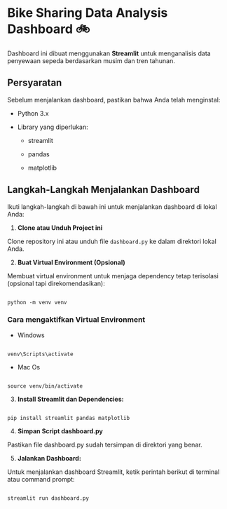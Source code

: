 
# Bike Sharing Data Analysis Dashboard 🚲

  

Dashboard ini dibuat menggunakan **Streamlit** untuk menganalisis data penyewaan sepeda berdasarkan musim dan tren tahunan.

  

## Persyaratan

  

Sebelum menjalankan dashboard, pastikan bahwa Anda telah menginstal:

- Python 3.x

- Library yang diperlukan:

	- streamlit

	- pandas

	- matplotlib

  

## Langkah-Langkah Menjalankan Dashboard

  

Ikuti langkah-langkah di bawah ini untuk menjalankan dashboard di lokal Anda:

  

1.  **Clone atau Unduh Project ini**

  

Clone repository ini atau unduh file `dashboard.py` ke dalam direktori lokal Anda.

  

2.  **Buat Virtual Environment (Opsional)**

  

Membuat virtual environment untuk menjaga dependency tetap terisolasi (opsional tapi direkomendasikan):

```

python -m venv venv

```
  

### Cara mengaktifkan Virtual Environment

- Windows

  

```

venv\Scripts\activate

```

- Mac Os

  

```

source venv/bin/activate

```

  
3. **Install Streamlit dan Dependencies:**

  

```

pip install streamlit pandas matplotlib

```

  

4.  **Simpan Script dashboard.py**

Pastikan file dashboard.py sudah tersimpan di direktori yang benar.
  
5.  **Jalankan Dashboard:**

Untuk menjalankan dashboard Streamlit, ketik perintah berikut di terminal atau command prompt:

```

streamlit run dashboard.py

```